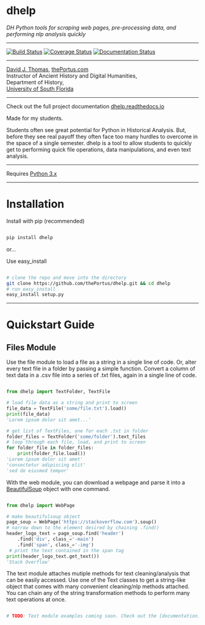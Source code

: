 # dhelp

*DH Python tools for scraping web pages, pre-processing data, and performing nlp analysis quickly*

---

[![Build Status](https://travis-ci.org/thePortus/dhelp.svg?branch=master)](https://travis-ci.org/thePortus/dhelp) [![Coverage Status](https://coveralls.io/repos/github/thePortus/dhelp/badge.svg?branch=master)](https://coveralls.io/github/thePortus/dhelp?branch=master) [![Documentation Status](https://readthedocs.org/projects/dhelp/badge/?version=latest)](http://dhelp.readthedocs.io/en/latest/?badge=latest)

---

[David J. Thomas](mailto:dave.a.base@gmail.com), [thePortus.com](http://thePortus.com)<br />
Instructor of Ancient History and Digital Humanities,<br />
Department of History,<br />
[University of South Florida](https://github.com/usf-portal)

---

Check out the full project documentation [dhelp.readthedocs.io](http://dhelp.readthedocs.io)

Made for my students.

Students often see great potential for Python in Historical Analysis. But,
before they see real payoff they often face too many hurdles to overcome in
the space of a single semester. dhelp is a tool to allow students to quickly
get to performing quick file operations, data manipulations, and even text
analysis.

---

Requires [Python 3.x](https://python.org)

---

# Installation

Install with pip (recommended)

```sh

pip install dhelp

```

or...

Use easy_install

```sh

# clone the repo and move into the directory
git clone https://github.com/thePortus/dhelp.git && cd dhelp
# run easy_install
easy_install setup.py

```

---

# Quickstart Guide

## Files Module

Use the file module to load a file as a string in a single line of code. Or,
alter every text file in a folder by passing a simple function. Convert a
column of text data in a .csv file into a series of .txt files, again in a
single line of code.

```python

from dhelp import TextFolder, TextFile

# load file data as a string and print to screen
file_data = TextFile('some/file.txt').load()
print(file_data)
'Lorem ipsum dolor sit amet...'

# get list of TextFiles, one for each .txt in folder
folder_files = TextFolder('some/folder').text_files
# loop through each file, load, and print to screen
for folder_file in folder_files:
    print(folder_file.load())
'Lorem ipsum dolor sit amet'
'consectetur adipiscing elit'
'sed do eiusmod tempor'
```

With the web module, you can download a webpage and parse it into a
[BeautifulSoup](https://www.crummy.com/software/BeautifulSoup/) object with
one command.

```python

from dhelp import WebPage

# make beautifulsoup object
page_soup = WebPage('https://stackoverflow.com').soup()
# narrow down to the element desired by chaining .find()
header_logo_text = page_soup.find('header')
    .find('div', class_='-main')
    .find('span', class_='-img')
 # print the text contained in the span tag
print(header_logo_text.get_text())
'Stack Overflow'
```

The text module attaches mutiple methods for text cleaning/analysis that can
be easily accessed. Use one of the Text classes to get a string-like object
that comes with many convenient cleaning/nlp methods attached. You can chain
any of the string transformation methods to perform many text operations at
once.

```python

# TODO: Text module examples coming soon. Check out the [documentation](http://dhelp.readthedocs.io) instead.

```
